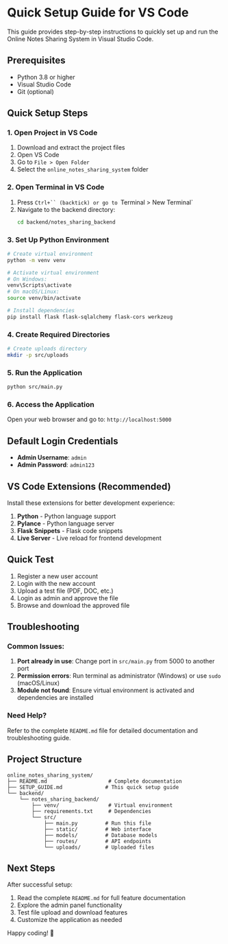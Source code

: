 # Quick Setup Guide for VS Code

This guide provides step-by-step instructions to quickly set up and run the Online Notes Sharing System in Visual Studio Code.

## Prerequisites

- Python 3.8 or higher
- Visual Studio Code
- Git (optional)

## Quick Setup Steps

### 1. Open Project in VS Code

1. Download and extract the project files
2. Open VS Code
3. Go to `File > Open Folder`
4. Select the `online_notes_sharing_system` folder

### 2. Open Terminal in VS Code

1. Press `Ctrl+`` (backtick) or go to `Terminal > New Terminal`
2. Navigate to the backend directory:
   ```bash
   cd backend/notes_sharing_backend
   ```

### 3. Set Up Python Environment

```bash
# Create virtual environment
python -m venv venv

# Activate virtual environment
# On Windows:
venv\Scripts\activate
# On macOS/Linux:
source venv/bin/activate

# Install dependencies
pip install flask flask-sqlalchemy flask-cors werkzeug
```

### 4. Create Required Directories

```bash
# Create uploads directory
mkdir -p src/uploads
```

### 5. Run the Application

```bash
python src/main.py
```

### 6. Access the Application

Open your web browser and go to: `http://localhost:5000`

## Default Login Credentials

- **Admin Username**: `admin`
- **Admin Password**: `admin123`

## VS Code Extensions (Recommended)

Install these extensions for better development experience:

1. **Python** - Python language support
2. **Pylance** - Python language server
3. **Flask Snippets** - Flask code snippets
4. **Live Server** - Live reload for frontend development

## Quick Test

1. Register a new user account
2. Login with the new account
3. Upload a test file (PDF, DOC, etc.)
4. Login as admin and approve the file
5. Browse and download the approved file

## Troubleshooting

### Common Issues:

1. **Port already in use**: Change port in `src/main.py` from 5000 to another port
2. **Permission errors**: Run terminal as administrator (Windows) or use `sudo` (macOS/Linux)
3. **Module not found**: Ensure virtual environment is activated and dependencies are installed

### Need Help?

Refer to the complete `README.md` file for detailed documentation and troubleshooting guide.

## Project Structure

```
online_notes_sharing_system/
├── README.md                    # Complete documentation
├── SETUP_GUIDE.md              # This quick setup guide
└── backend/
    └── notes_sharing_backend/
        ├── venv/                # Virtual environment
        ├── requirements.txt     # Dependencies
        └── src/
            ├── main.py         # Run this file
            ├── static/         # Web interface
            ├── models/         # Database models
            ├── routes/         # API endpoints
            └── uploads/        # Uploaded files
```

## Next Steps

After successful setup:

1. Read the complete `README.md` for full feature documentation
2. Explore the admin panel functionality
3. Test file upload and download features
4. Customize the application as needed

Happy coding! 🚀

